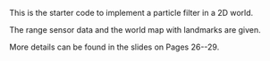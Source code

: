 This is the starter code to implement a particle filter in a 2D world. 

The range sensor data and the world map with landmarks are given. 

More details can be found in the slides on Pages 26--29.
